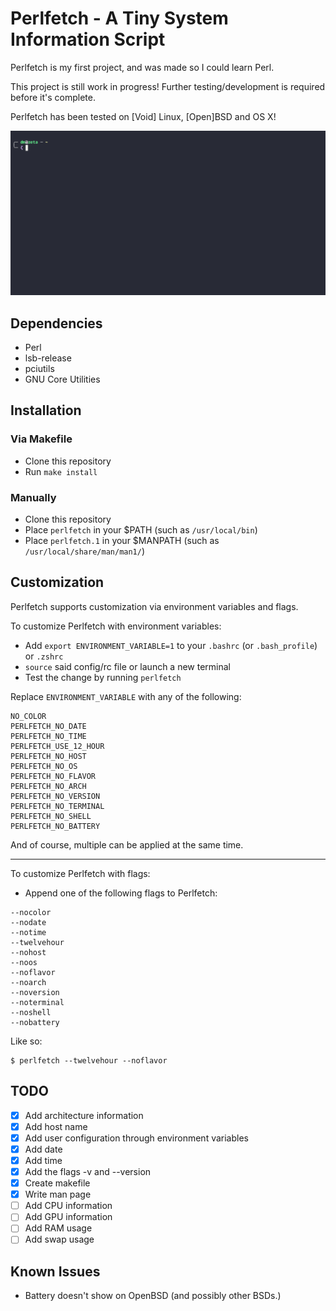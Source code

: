 # Perlfetch - A Tiny System Information Script
Perlfetch is my first project, and was made so I could learn Perl.

This project is still work in progress! Further testing/development is required before it's complete.

Perlfetch has been tested on \[Void\] Linux, \[Open\]BSD and OS X!

![demo](perlfetch_demo.gif)

## Dependencies
- Perl
- lsb-release
- pciutils
- GNU Core Utilities

## Installation
### Via Makefile
- Clone this repository
- Run `make install`
### Manually
- Clone this repository
- Place `perlfetch` in your $PATH (such as `/usr/local/bin`)
- Place `perlfetch.1` in your $MANPATH (such as `/usr/local/share/man/man1/`)

## Customization
Perlfetch supports customization via environment variables and flags.

To customize Perlfetch with environment variables:

- Add `export ENVIRONMENT_VARIABLE=1` to your `.bashrc` (or `.bash_profile`) or `.zshrc`
- `source` said config/rc file or launch a new terminal
- Test the change by running `perlfetch`

Replace `ENVIRONMENT_VARIABLE` with any of the following:

```
NO_COLOR
PERLFETCH_NO_DATE
PERLFETCH_NO_TIME
PERLFETCH_USE_12_HOUR
PERLFETCH_NO_HOST
PERLFETCH_NO_OS
PERLFETCH_NO_FLAVOR
PERLFETCH_NO_ARCH
PERLFETCH_NO_VERSION
PERLFETCH_NO_TERMINAL
PERLFETCH_NO_SHELL
PERLFETCH_NO_BATTERY
```

And of course, multiple can be applied at the same time.

---

To customize Perlfetch with flags:

- Append one of the following flags to Perlfetch:
```
--nocolor
--nodate
--notime
--twelvehour
--nohost
--noos
--noflavor
--noarch
--noversion
--noterminal
--noshell
--nobattery
```

Like so:

```
$ perlfetch --twelvehour --noflavor
```

## TODO
- [x] Add architecture information
- [x] Add host name
- [x] Add user configuration through environment variables
- [x] Add date
- [x] Add time
- [x] Add the flags -v and --version
- [x] Create makefile
- [x] Write man page
- [ ] Add CPU information
- [ ] Add GPU information
- [ ] Add RAM usage
- [ ] Add swap usage

## Known Issues
- Battery doesn't show on OpenBSD (and possibly other BSDs.)
